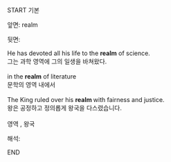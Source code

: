 START
기본

앞면:
realm


뒷면:
<div>He has devoted all his life to the <strong>realm</strong> of science. </div><div><div>그는 과학 영역에 그의 일생을 바쳐왔다.</div></div><div><br></div><div><div>in the <strong>realm</strong> of literature </div><div><div>문학의 영역 내에서</div></div></div><div><br></div><div>The King ruled over his <b>realm </b>with fairness and justice.<br></div><div>왕은 공정하고 정의롭게 왕국을 다스렸습니다.<br></div><div><br></div><div>영역 , 왕국 </div>


해석:

END